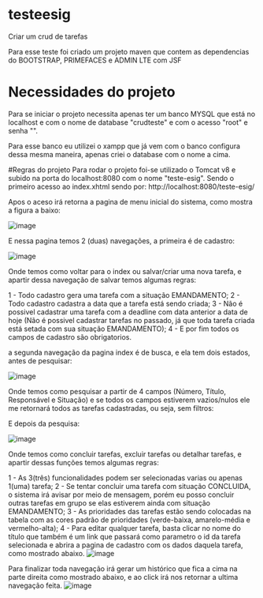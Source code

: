 # testeesig
Criar um crud de tarefas
 
Para esse teste foi criado um projeto maven que contem as dependencias do BOOTSTRAP, PRIMEFACES e ADMIN LTE com JSF

# Necessidades do projeto
Para se iniciar o projeto necessita apenas ter um banco MYSQL que está no localhost e com o nome de database "crudteste" e com o acesso "root" e senha "". 

Para esse banco eu utilizei o xampp que já vem com o banco configura dessa mesma maneira, apenas criei o database com o nome a cima.

#Regras do projeto
Para rodar o projeto foi-se utilizado o Tomcat v8 e subido na porta do localhost:8080 com o nome "teste-esig". Sendo o primeiro acesso ao index.xhtml sendo por: http://localhost:8080/teste-esig/

Apos o aceso irá retorna a pagina de menu inicial do sistema, como mostra a figura a baixo:

![image](https://user-images.githubusercontent.com/78569602/139676815-600017ff-c3e7-45af-bb24-a4403d61badf.png)

E nessa pagina temos 2 (duas) navegações, a primeira é de cadastro:

![image](https://user-images.githubusercontent.com/78569602/139677031-e1a30f0d-83a5-4e13-8993-9a6a8f505332.png)

Onde temos como voltar para o index ou salvar/criar uma nova tarefa, e apartir dessa navegação de salvar temos algumas regras:

1 - Todo cadastro gera uma tarefa com a situação EMANDAMENTO;
2 - Todo cadastro cadastra a data que a tarefa está sendo criada;
3 - Não é possivel cadastrar uma tarefa com a deadline com data anterior a data de hoje (Não é possivel cadastrar tarefas no passado, já que toda tarefa criada está setada com sua situação EMANDAMENTO);
4 - E por fim todos os campos de cadastro são obrigatorios.

a segunda navegação da pagina index é de busca, e ela tem dois estados, antes de pesquisar:

![image](https://user-images.githubusercontent.com/78569602/139677854-1d47e61b-10ef-4c2d-8fbf-e285e2df9b76.png)

Onde temos como pesquisar a partir de 4 campos (Número, Título, Responsável e Situação) e se todos os campos estiverem vazios/nulos ele me retornará todos as tarefas cadastradas, ou seja, sem filtros:

E depois da pesquisa:

![image](https://user-images.githubusercontent.com/78569602/139678061-2a93a6cb-2053-4828-9505-f53e4bb02f09.png)

Onde temos como concluir tarefas, excluir tarefas ou detalhar tarefas, e apartir dessas funções temos algumas regras:

1 - As 3(três) funcionalidades podem ser selecionadas varias ou apenas 1(uma) tarefa;
2 - Se tentar concluir uma tarefa com situação CONCLUIDA, o sistema irá avisar por meio de mensagem, porém eu posso concluir outras tarefas em grupo se elas estiverem ainda com situação EMANDAMENTO;
3 - As prioridades das tarefas estão sendo colocadas na tabela com as cores padrão de prioridades (verde-baixa, amarelo-média e vermelho-alta);
4 - Para editar qualquer tarefa, basta clicar no nome do título que também é um link que passará como parametro o id da tarefa selecionada e abrira a pagina de cadastro com os dados daquela tarefa, como mostrado abaixo.
![image](https://user-images.githubusercontent.com/78569602/139679344-e7de155c-0317-4cd0-9c2d-d5a9a797c0f5.png)

Para finalizar toda navegação irá gerar um histórico que fica a cima na parte direita como mostrado abaixo, e ao click irá nos retornar a ultima navegação feita.
![image](https://user-images.githubusercontent.com/78569602/139679553-691340ea-8590-47bc-8c3c-a459fee31189.png)


